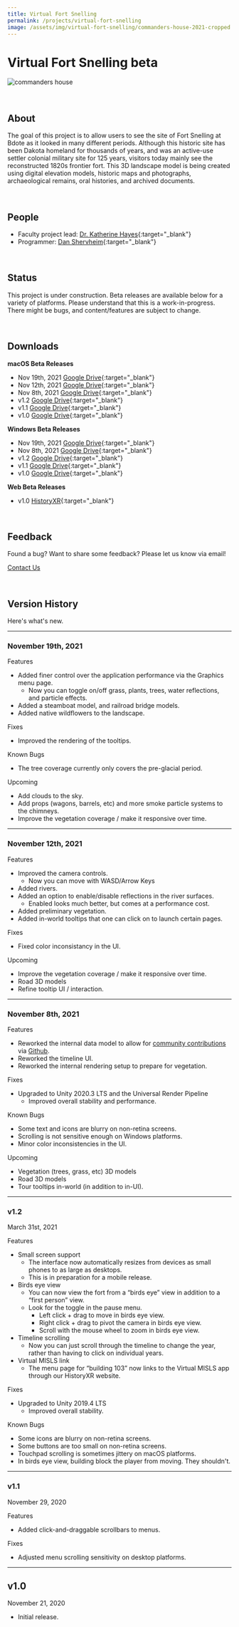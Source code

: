 ```yaml
---
title: Virtual Fort Snelling
permalink: /projects/virtual-fort-snelling
image: /assets/img/virtual-fort-snelling/commanders-house-2021-cropped.png
---
```



# Virtual Fort Snelling <span class="badge badge-gray">beta</span>

![commanders house](/assets/img/virtual-fort-snelling/commanders-house-2021.png)

<br/>

## About

The goal of this project is to allow users to see the site of Fort Snelling at Bdote as it looked in many different periods. Although this historic site has been Dakota homeland for thousands of years, and was an active-use settler colonial military site for 125 years, visitors today mainly see the reconstructed 1820s frontier fort. This 3D landscape model is being created using digital elevation models, historic maps and photographs, archaeological remains, oral histories, and archived documents.

<br/>

## People

- Faculty project lead: [Dr. Katherine Hayes](https://cla.umn.edu/about/directory/profile/kathayes){:target="_blank"}
- Programmer: [Dan Shervheim](https://danielshervheim.com){:target="_blank"}

<br/>

## Status

This project is under construction. Beta releases are available below for a variety of platforms. Please understand that this is a work-in-progress. There might be bugs, and content/features are subject to change.

<br/>

## Downloads

**macOS Beta Releases**

- <span class="badge badge-blue">Nov 19th, 2021</span> [Google Drive](https://drive.google.com/file/d/1imO9MbcdZ3dVaj3RBTC874-D_BDYnwGO/view?usp=sharing){:target="_blank"}
- <span class="badge badge-gray">Nov 12th, 2021</span> [Google Drive](https://drive.google.com/file/d/1XXTr0ITvitN-HMVbHlr5x7n_LHyIavKB/view?usp=sharing){:target="_blank"}
- <span class="badge badge-gray">Nov 8th, 2021</span> [Google Drive](https://drive.google.com/file/d/1jajtiGJtGuTASSVLAwFgyhZRCtBRbn8j/view?usp=sharing){:target="_blank"}
- <span class="badge badge-gray">v1.2</span> [Google Drive](https://drive.google.com/file/d/1FQJMOL-Riitxqau2lPNtAl27oI1ZcmR5/view?usp=sharing){:target="_blank"}
- <span class="badge badge-gray">v1.1</span> [Google Drive](https://drive.google.com/file/d/1mjJrSPAXbWI6WrEXQhKjKin_5s7Z3EP7/view?usp=sharing){:target="_blank"}
- <span class="badge badge-gray">v1.0</span> [Google Drive](https://drive.google.com/file/d/1jwzM2dRhmhLbjkLbQuiTCPIqu6kTDd8c/view?usp=sharing){:target="_blank"}

**Windows Beta Releases**

- <span class="badge badge-blue">Nov 19th, 2021</span> [Google Drive](https://drive.google.com/file/d/1I6-pHRmsMo0G2EbmfRK5J6fobt5IfjEo/view?usp=sharing){:target="_blank"}
- <span class="badge badge-gray">Nov 8th, 2021</span> [Google Drive](https://drive.google.com/file/d/19nZoKCIjU77vqF42c4auFpr91R7TTTZh/view?usp=sharing){:target="_blank"}
- <span class="badge badge-gray">v1.2</span> [Google Drive](https://drive.google.com/file/d/1ATOEzaz_anJ1eNBS7Lz3KUWpsiYuTyLZ/view?usp=sharing){:target="_blank"}
- <span class="badge badge-gray">v1.1</span> [Google Drive](https://drive.google.com/file/d/1mfNAqyDsjYkFihs2QJ4XqV0AuRxAOnjn/view?usp=sharing){:target="_blank"}
- <span class="badge badge-gray">v1.0</span> [Google Drive](https://drive.google.com/file/d/19zgNdxXbUTcmxIre9TFKjgmfJvcVF58o/view){:target="_blank"}

**Web Beta Releases**

- <span class="badge badge-gray">v1.0</span> [HistoryXR](/projects/virtual-fort-snelling/player){:target="_blank"}

<br/>

## Feedback

Found a bug? Want to share some feedback? Please let us know via email!

<a href="mailto:sherv029+vfs@umn.edu?subject=Virtual Fort Snelling Feedback">Contact Us</a>

<br/>


## Version History

Here's what's new.

---

### November 19th, 2021

<span class="badge badge-blue">Features</span>
- Added finer control over the application performance via the Graphics menu page.
    - Now you can toggle on/off grass, plants, trees, water reflections, and particle effects.
- Added a steamboat model, and railroad bridge models.
- Added native wildflowers to the landscape.

<span class="badge badge-green">Fixes</span>
- Improved the rendering of the tooltips.

<span class="badge badge-red">Known Bugs</span>
- The tree coverage currently only covers the pre-glacial period.

<span class="badge badge-gray">Upcoming</span>
- Add clouds to the sky.
- Add props (wagons, barrels, etc) and more smoke particle systems to the chimneys.
- Improve the vegetation coverage / make it responsive over time.

---

### November 12th, 2021

<span class="badge badge-blue">Features</span>
- Improved the camera controls.
    - Now you can move with WASD/Arrow Keys
- Added rivers.
- Added an option to enable/disable reflections in the river surfaces.
    - Enabled looks much better, but comes at a performance cost.
- Added preliminary vegetation.
- Added in-world tooltips that one can click on to launch certain pages.

<span class="badge badge-green">Fixes</span>
- Fixed color inconsistancy in the UI.

<span class="badge badge-gray">Upcoming</span>
- Improve the vegetation coverage / make it responsive over time.
- Road 3D models
- Refine tooltip UI / interaction.

---

### November 8th, 2021

<span class="badge badge-blue">Features</span>
- Reworked the internal data model to allow for [community contributions](http://umn-latis.github.io/virtual-fort-snelling-documentation/) via [Github](https://github.com/UMN-LATIS/virtual-fort-snelling-data).
- Reworked the timeline UI.
- Reworked the internal rendering setup to prepare for vegetation.

<span class="badge badge-green">Fixes</span>
- Upgraded to Unity 2020.3 LTS and the Universal Render Pipeline
    - Improved overall stability and performance.

<span class="badge badge-red">Known Bugs</span>
- Some text and icons are blurry on non-retina screens.
- Scrolling is not sensitive enough on Windows platforms.
- Minor color inconsistencies in the UI.

<span class="badge badge-gray">Upcoming</span>
- Vegetation (trees, grass, etc) 3D models
- Road 3D models
- Tour tooltips in-world (in addition to in-UI).

---

### v1.2

March 31st, 2021

<span class="badge badge-blue">Features</span>
- Small screen support
    - The interface now automatically resizes from devices as small phones to as large as desktops.
    - This is in preparation for a mobile release.
- Birds eye view
    - You can now view the fort from a “birds eye” view in addition to a “first person” view.
    - Look for the toggle in the pause menu.
        - Left click + drag to move in birds eye view.
        - Right click + drag to pivot the camera in birds eye view.
        - Scroll with the mouse wheel to zoom in birds eye view.
- Timeline scrolling
    - Now you can just scroll through the timeline to change the year, rather than having to click on individual years.
- Virtual MISLS link
    - The menu page for “building 103” now links to the Virtual MISLS app through our HistoryXR website.

<span class="badge badge-green">Fixes</span>
-  Upgraded to Unity 2019.4 LTS
    - Improved overall stability.

<span class="badge badge-red">Known Bugs</span>
- Some icons are blurry on non-retina screens.
- Some buttons are too small on non-retina screens.
- Touchpad scrolling is sometimes jittery on macOS platforms.
- In birds eye view, building block the player from moving. They shouldn't.

---

### v1.1

November 29, 2020

<span class="badge badge-blue">Features</span>
- Added click-and-draggable scrollbars to menus.

<span class="badge badge-green">Fixes</span>
- Adjusted menu scrolling sensitivity on desktop platforms.

---

## v1.0

November 21, 2020

- Initial release.

<br/>